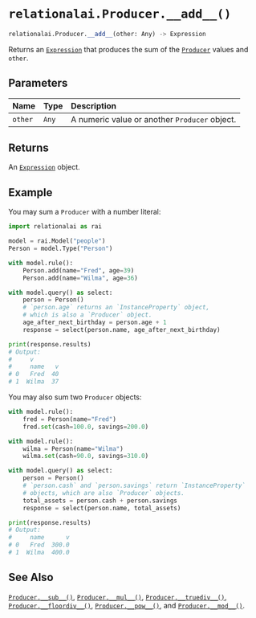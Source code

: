 # `relationalai.Producer.__add__()`

```python
relationalai.Producer.__add__(other: Any) -> Expression
```

Returns an [`Expression`](../Expression.md) that produces the sum of the [`Producer`](./README.md) values and `other`.

## Parameters

| Name | Type | Description |
| :--- | :--- | :------ |
| `other` | `Any` | A numeric value or another `Producer` object. |

## Returns

An [`Expression`](../Expression.md) object.

## Example

You may sum a `Producer` with a number literal:

```python
import relationalai as rai

model = rai.Model("people")
Person = model.Type("Person")

with model.rule():
    Person.add(name="Fred", age=39)
    Person.add(name="Wilma", age=36)

with model.query() as select:
    person = Person()
    # `person.age` returns an `InstanceProperty` object,
    # which is also a `Producer` object.
    age_after_next_birthday = person.age + 1
    response = select(person.name, age_after_next_birthday)

print(response.results)
# Output:
#     v
#     name   v
# 0   Fred  40
# 1  Wilma  37
```

You may also sum two `Producer` objects:

```python
with model.rule():
    fred = Person(name="Fred")
    fred.set(cash=100.0, savings=200.0)

with model.rule():
    wilma = Person(name="Wilma")
    wilma.set(cash=90.0, savings=310.0)

with model.query() as select:
    person = Person()
    # `person.cash` and `person.savings` return `InstanceProperty`
    # objects, which are also `Producer` objects.
    total_assets = person.cash + person.savings
    response = select(person.name, total_assets)

print(response.results)
# Output:
#     name      v
# 0   Fred  300.0
# 1  Wilma  400.0
```

## See Also

[`Producer.__sub__()`](./sub__.md),
[`Producer.__mul__()`](./mul__.md),
[`Producer.__truediv__()`](./truediv__.md),
[`Producer.__floordiv__()`](./floordiv__.md),
[`Producer.__pow__()`](./pow__.md),
and [`Producer.__mod__()`](./mod__.md).
